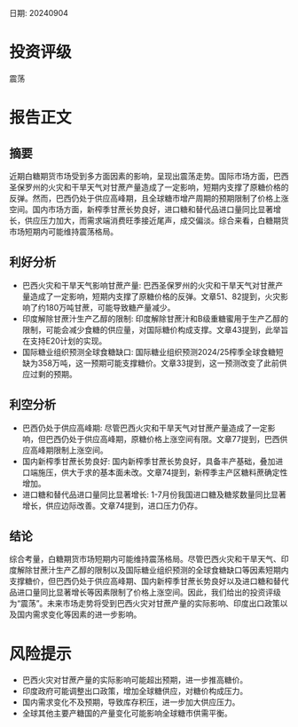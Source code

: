 
日期: 20240904

# 投资评级

震荡

# 报告正文

## 摘要

近期白糖期货市场受到多方面因素的影响，呈现出震荡走势。国际市场方面，巴西圣保罗州的火灾和干旱天气对甘蔗产量造成了一定影响，短期内支撑了原糖价格的反弹。然而，巴西仍处于供应高峰期，且全球糖市增产周期的预期限制了价格上涨空间。国内市场方面，新榨季甘蔗长势良好，进口糖和替代品进口量同比显著增长，供应压力加大，而需求端消费旺季接近尾声，成交偏淡。综合来看，白糖期货市场短期内可能维持震荡格局。

## 利好分析

* 巴西火灾和干旱天气影响甘蔗产量: 巴西圣保罗州的火灾和干旱天气对甘蔗产量造成了一定影响，短期内支撑了原糖价格的反弹。文章51、82提到，火灾影响了约180万吨甘蔗，可能导致糖产量减少。
* 印度解除甘蔗汁生产乙醇的限制: 印度解除甘蔗汁和B级重糖蜜用于生产乙醇的限制，可能会减少食糖的供应量，对国际糖价构成支撑。文章43提到，此举旨在支持E20计划的实现。
* 国际糖业组织预测全球食糖缺口: 国际糖业组织预测2024/25榨季全球食糖短缺为358万吨，这一预期可能支撑糖价。文章33提到，这一预测改变了此前供应过剩的预期。

## 利空分析

* 巴西仍处于供应高峰期: 尽管巴西火灾和干旱天气对甘蔗产量造成了一定影响，但巴西仍处于供应高峰期，原糖价格上涨空间有限。文章77提到，巴西供应高峰期限制上涨空间。
* 国内新榨季甘蔗长势良好: 国内新榨季甘蔗长势良好，具备丰产基础，叠加进口端施压，供大于求的基本面未改。文章74提到，新榨季主产区糖料蔗确定性增加。
* 进口糖和替代品进口量同比显著增长: 1-7月份我国进口糖及糖浆数量同比显著增长，供应边际改善。文章74提到，进口压力仍存。

## 结论

综合考量，白糖期货市场短期内可能维持震荡格局。尽管巴西火灾和干旱天气、印度解除甘蔗汁生产乙醇的限制以及国际糖业组织预测的全球食糖缺口等因素短期内支撑糖价，但巴西仍处于供应高峰期、国内新榨季甘蔗长势良好以及进口糖和替代品进口量同比显著增长等因素限制了价格上涨空间。因此，我们给出的投资评级为“震荡”。未来市场走势将受到巴西火灾对甘蔗产量的实际影响、印度出口政策以及国内需求变化等因素的进一步影响。

# 风险提示

* 巴西火灾对甘蔗产量的实际影响可能超出预期，进一步推高糖价。
* 印度政府可能调整出口政策，增加全球糖供应，对糖价构成压力。
* 国内需求变化不及预期，导致库存积压，进一步加大供应压力。
* 全球其他主要产糖国的产量变化可能影响全球糖市供需平衡。
